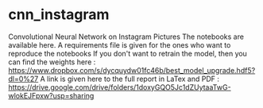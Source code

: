 # cnn_instagram
Convolutional Neural Network on Instagram Pictures
The notebooks are available here.
A requirements file is given for the ones who want to reproduce the notebooks
If you don't want to retrain the model, then you can find the weights here : https://www.dropbox.com/s/dycquydw01fc46b/best_model_upgrade.hdf5?dl=0%27
A link is given here to the full report in LaTex and PDF : https://drive.google.com/drive/folders/1doxyGQO5Jc1dZUytaaTwG-wlokEJFpxw?usp=sharing
